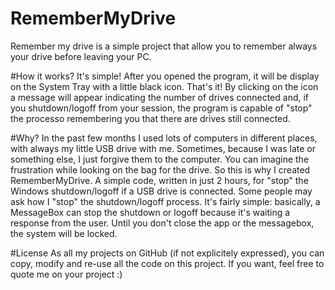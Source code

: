 # RememberMyDrive
Remember my drive is a simple project that allow you to remember always your drive before leaving your PC.

#How it works?
It's simple! After you opened the program, it will be display on the System Tray with a little black icon. That's it! By clicking on the icon a message will appear indicating the number of drives connected and, if you shutdown/logoff from your session, the program is capable of "stop" the processo remembering you that there are drives still connected.

#Why?
In the past few months I used lots of computers in different places, with always my little USB drive with me. Sometimes, because I was late or something else, I just forgive them to the computer. You can imagine the frustration while looking on the bag for the drive.
So this is why I created RememberMyDrive. A simple code, written in just 2 hours, for "stop" the Windows shutdown/logoff if a USB drive is connected. 
Some people may ask how I "stop" the shutdown/logoff process. It's fairly simple: basically, a MessageBox can stop the shutdown or logoff because it's waiting a response from the user. Until you don't close the app or the messagebox, the system will be locked.

#License
As all my projects on GitHub (if not explicitely expressed), you can copy, modify and re-use all the code on this project. If you want, feel free to quote me on your project :)


